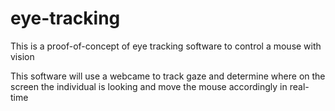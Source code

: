 # eye-tracking

This is a proof-of-concept of eye tracking software to control a mouse with vision

This software will use a webcame to track gaze and determine where on the screen the individual is looking and move the mouse accordingly in real-time

